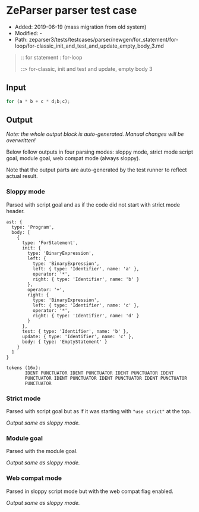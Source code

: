 # ZeParser parser test case

- Added: 2019-06-19 (mass migration from old system)
- Modified: -
- Path: zeparser3/tests/testcases/parser/newgen/for_statement/for-loop/for-classic_init_and_test_and_update_empty_body_3.md

> :: for statement : for-loop
>
> ::> for-classic, init and test and update, empty body 3

## Input

`````js
for (a * b + c * d;b;c);
`````

## Output

_Note: the whole output block is auto-generated. Manual changes will be overwritten!_

Below follow outputs in four parsing modes: sloppy mode, strict mode script goal, module goal, web compat mode (always sloppy).

Note that the output parts are auto-generated by the test runner to reflect actual result.

### Sloppy mode

Parsed with script goal and as if the code did not start with strict mode header.

`````
ast: {
  type: 'Program',
  body: [
    {
      type: 'ForStatement',
      init: {
        type: 'BinaryExpression',
        left: {
          type: 'BinaryExpression',
          left: { type: 'Identifier', name: 'a' },
          operator: '*',
          right: { type: 'Identifier', name: 'b' }
        },
        operator: '+',
        right: {
          type: 'BinaryExpression',
          left: { type: 'Identifier', name: 'c' },
          operator: '*',
          right: { type: 'Identifier', name: 'd' }
        }
      },
      test: { type: 'Identifier', name: 'b' },
      update: { type: 'Identifier', name: 'c' },
      body: { type: 'EmptyStatement' }
    }
  ]
}

tokens (16x):
       IDENT PUNCTUATOR IDENT PUNCTUATOR IDENT PUNCTUATOR IDENT
       PUNCTUATOR IDENT PUNCTUATOR IDENT PUNCTUATOR IDENT PUNCTUATOR
       PUNCTUATOR
`````

### Strict mode

Parsed with script goal but as if it was starting with `"use strict"` at the top.

_Output same as sloppy mode._

### Module goal

Parsed with the module goal.

_Output same as sloppy mode._

### Web compat mode

Parsed in sloppy script mode but with the web compat flag enabled.

_Output same as sloppy mode._
